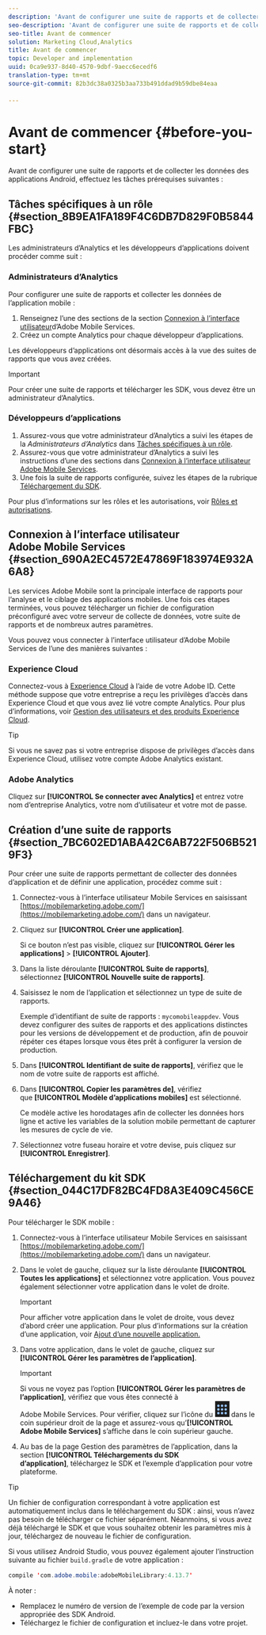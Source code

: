 ```yaml
---
description: 'Avant de configurer une suite de rapports et de collecter les données des applications Android, effectuez les tâches prérequises suivantes '
seo-description: 'Avant de configurer une suite de rapports et de collecter les données des applications Android, effectuez les tâches prérequises suivantes '
seo-title: Avant de commencer
solution: Marketing Cloud,Analytics
title: Avant de commencer
topic: Developer and implementation
uuid: 0ca9e937-8d40-4570-9dbf-9aecc6ecedf6
translation-type: tm+mt
source-git-commit: 82b3dc38a0325b3aa733b491ddad9b59dbe84eaa

---
```



# Avant de commencer {#before-you-start}

Avant de configurer une suite de rapports et de collecter les données des applications Android, effectuez les tâches prérequises suivantes :

## Tâches spécifiques à un rôle {#section_8B9EA1FA189F4C6DB7D829F0B5844FBC}

Les administrateurs d’Analytics et les développeurs d’applications doivent procéder comme suit :

### Administrateurs d’Analytics

Pour configurer une suite de rapports et collecter les données de l’application mobile :

1. Renseignez l’une des sections de la section [Connexion à l’interface utilisateur](../getting-started/requirements.md#section_690A2EC4572E47869F183974E932A6A8)d’Adobe Mobile Services.
1. Créez un compte Analytics pour chaque développeur d’applications.

Les développeurs d’applications ont désormais accès à la vue des suites de rapports que vous avez créées.

>[!IMPORTANT]
>
>Pour créer une suite de rapports et télécharger les SDK, vous devez être un administrateur d’Analytics.

### Développeurs d’applications

1. Assurez-vous que votre administrateur d’Analytics a suivi les étapes de la *Administrateurs d’Analytics* dans [Tâches spécifiques à un rôle](../getting-started/requirements.md#section_8B9EA1FA189F4C6DB7D829F0B5844FBC).
1. Assurez-vous que votre administrateur d’Analytics a suivi les instructions d’une des sections dans [Connexion à l’interface utilisateur Adobe Mobile Services](../getting-started/requirements.md#section_690A2EC4572E47869F183974E932A6A8).
1. Une fois la suite de rapports configurée, suivez les étapes de la rubrique [Téléchargement du SDK](../getting-started/requirements.md#section_044C17DF82BC4FD8A3E409C456CE9A46).

Pour plus d’informations sur les rôles et les autorisations, voir [Rôles et autorisations](/help/using/gs/c-mob-roles-and-permissions.md).

## Connexion à l’interface utilisateur Adobe Mobile Services {#section_690A2EC4572E47869F183974E932A6A8}

Les services Adobe Mobile sont la principale interface de rapports pour l’analyse et le ciblage des applications mobiles. Une fois ces étapes terminées, vous pouvez télécharger un fichier de configuration préconfiguré avec votre serveur de collecte de données, votre suite de rapports et de nombreux autres paramètres.

Vous pouvez vous connecter à l’interface utilisateur d’Adobe Mobile Services de l’une des manières suivantes :

### Experience Cloud

Connectez-vous à [Experience Cloud](https://experiencecloud.adobe.com) à l’aide de votre Adobe ID. Cette méthode suppose que votre entreprise a reçu les privilèges d’accès dans Experience Cloud et que vous avez lié votre compte Analytics. Pour plus d’informations, voir [Gestion des utilisateurs et des produits Experience Cloud](https://docs.adobe.com/content/help/fr-FR/core-services/interface/manage-users-and-products/admin-getting-started.html).

>[!TIP]
>
>Si vous ne savez pas si votre entreprise dispose de privilèges d’accès dans Experience Cloud, utilisez votre compte Adobe Analytics existant.

### Adobe Analytics

Cliquez sur **[!UICONTROL Se connecter avec Analytics]** et entrez votre nom d’entreprise Analytics, votre nom d’utilisateur et votre mot de passe.

## Création d’une suite de rapports {#section_7BC602ED1ABA42C6AB722F506B5219F3}

Pour créer une suite de rapports permettant de collecter des données d’application et de définir une application, procédez comme suit :

1. Connectez-vous à l’interface utilisateur Mobile Services en saisissant [https://mobilemarketing.adobe.com/](https://mobilemarketing.adobe.com/) dans un navigateur.
1. Cliquez sur **[!UICONTROL Créer une application]**.

   Si ce bouton n’est pas visible, cliquez sur **[!UICONTROL Gérer les applications]** > **[!UICONTROL Ajouter]**.

1. Dans la liste déroulante **[!UICONTROL Suite de rapports]**, sélectionnez **[!UICONTROL Nouvelle suite de rapports]**.

1. Saisissez le nom de l’application et sélectionnez un type de suite de rapports.

   Exemple d’identifiant de suite de rapports : `mycomobileappdev`. Vous devez configurer des suites de rapports et des applications distinctes pour les versions de développement et de production, afin de pouvoir répéter ces étapes lorsque vous êtes prêt à configurer la version de production.
1. Dans **[!UICONTROL Identifiant de suite de rapports]**, vérifiez que le nom de votre suite de rapports est affiché.
1. Dans **[!UICONTROL Copier les paramètres de]**, vérifiez que **[!UICONTROL Modèle d’applications mobiles]** est sélectionné.

   Ce modèle active les horodatages afin de collecter les données hors ligne et active les variables de la solution mobile permettant de capturer les mesures de cycle de vie.

1. Sélectionnez votre fuseau horaire et votre devise, puis cliquez sur **[!UICONTROL Enregistrer]**.

## Téléchargement du kit SDK {#section_044C17DF82BC4FD8A3E409C456CE9A46}

Pour télécharger le SDK mobile :

1. Connectez-vous à l’interface utilisateur Mobile Services en saisissant [https://mobilemarketing.adobe.com/](https://mobilemarketing.adobe.com/) dans un navigateur.
1. Dans le volet de gauche, cliquez sur la liste déroulante **[!UICONTROL Toutes les applications]** et sélectionnez votre application.
Vous pouvez également sélectionner votre application dans le volet de droite.

   >[!IMPORTANT]
   >
   >Pour afficher votre application dans le volet de droite, vous devez d’abord créer une application. Pour plus d’informations sur la création d’une application, voir [Ajout d’une nouvelle application.](https://docs.adobe.com/content/help/fr-FR/mobile-services/using/manage-apps-ug/t-new-app.html)

1. Dans votre application, dans le volet de gauche, cliquez sur **[!UICONTROL Gérer les paramètres de l’application]**.

   >[!IMPORTANT]
   >
   >Si vous ne voyez pas l’option **[!UICONTROL Gérer les paramètres de l’application]**, vérifiez que vous êtes connecté à Adobe Mobile Services. Pour vérifier, cliquez sur l’icône du ![sélecteur de solution](assets/solution-switcher.png) dans le coin supérieur droit de la page et assurez-vous qu’**[!UICONTROL Adobe Mobile Services]** s’affiche dans le coin supérieur gauche.

1. Au bas de la page Gestion des paramètres de l’application, dans la section **[!UICONTROL Téléchargements du SDK d’application]**, téléchargez le SDK et l’exemple d’application pour votre plateforme.

>[!TIP]
>
>Un fichier de configuration correspondant à votre application est automatiquement inclus dans le téléchargement du SDK : ainsi, vous n’avez pas besoin de télécharger ce fichier séparément. Néanmoins, si vous avez déjà téléchargé le SDK et que vous souhaitez obtenir les paramètres mis à jour, téléchargez de nouveau le fichier de configuration.

Si vous utilisez Android Studio, vous pouvez également ajouter l’instruction suivante au fichier `build.gradle` de votre application :

```java
compile 'com.adobe.mobile:adobeMobileLibrary:4.13.7'
```

À noter :

* Remplacez le numéro de version de l’exemple de code par la version appropriée des SDK Android.
* Téléchargez le fichier de configuration et incluez-le dans votre projet.
